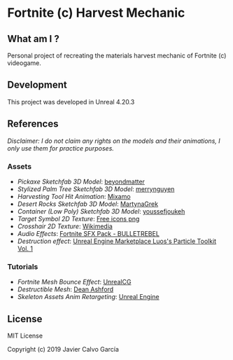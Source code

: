 # Fortnite (c) Harvest Mechanic

## What am I ?

Personal project of recreating the materials harvest mechanic of Fortnite (c) videogame.

## Development

This project was developed in Unreal 4.20.3

## References
_Disclaimer: I do not claim any rights on the models and their animations, I only use them for practice purposes._

### Assets
- _Pickaxe Sketchfab 3D Model_: [beyondmatter](https://sketchfab.com/3d-models/pickaxe-c6b1b5a8d6fd406084df9ad8bf56a54e)
- _Stylized Palm Tree Sketchfab 3D Model_: [merrynguyen](https://sketchfab.com/3d-models/stylized-palm-tree-e611cc2b1d484dd88253c9d844a13741)
- _Harvesting Tool Hit Animation_: [Mixamo](https://www.mixamo.com/#/?page=1&query=attack&type=Motion%2CMotionPack)
- _Desert Rocks Sketchfab 3D Model_: [MartynaGrek](https://sketchfab.com/3d-models/desert-rocks-d333ebf8ead74697a1428bafdb97d26b)
- _Container (Low Poly) Sketchfab 3D Model_: [youssefjoukeh](https://sketchfab.com/3d-models/container-low-poly-ea5d2e8abed648c7aaf126f846d93d9f)
- _Target Symbol 2D Texture_: [Free icons png](https://www.freeiconspng.com/img/4534)
- _Crosshair 2D Texture_: [Wikimedia](https://upload.wikimedia.org/wikipedia/commons/thumb/a/ae/Circumpunct.svg/200px-Circumpunct.svg.png)
- _Audio Effects_: [Fortnite SFX Pack - BULLETREBEL](https://www.fortnitesfxpack.tk/index.html)
- _Destruction effect_: [Unreal Engine Marketplace Luos's Particle Toolkit Vol. 1](https://www.unrealengine.com/marketplace/en-US/slug/luos-s-a-particle-a-day-volume)

### Tutorials
- _Fortnite Mesh Bounce Effect_: [UnrealCG](https://www.youtube.com/watch?v=SnJarsAsWwo)
- _Destructible Mesh_: [Dean Ashford](https://www.youtube.com/watch?v=hCgCOZNVE9k)
- _Skeleton Assets Anim Retargeting_: [Unreal Engine](https://www.youtube.com/watch?v=xy9aLbZLdeA)

## License

MIT License

Copyright (c) 2019 Javier Calvo García
